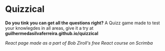 # Quizzical

**Do you tink you can get all the questions right?**
A Quizz game made to test your knowlegdes in all areas, give it a try at **guilhermedasilvaferreira.github.io/quizzical**

*React page made as a part of Bob Ziroll's free React course on Scrimba*